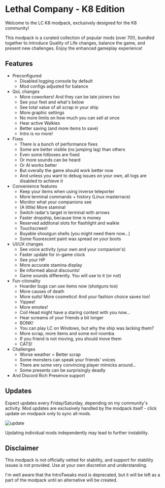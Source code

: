 # Lethal Company - K8 Edition

Welcome to the LC K8 modpack, exclusively designed for the K8 community!

This modpack is a curated collection of popular mods (over 70!), bundled together to introduce Quality of Life changes, balance the game, and present new challenges. Enjoy the enhanced gameplay experience!

## Features

- Preconfigured
    - Disabled logging console by default
    - Mod configs adjusted for balance
- QoL changes
    - More coworkers! And they can be late joiners too
    - See your feet and what's below
    - See total value of all scrap in your ship
    - More graphic settings
    - No more limits on how much you can sell at once
    - Hear active Walkies
    - Better saving (and more items to save)
    - Intro is no more!
- Fixes
    - There is a bunch of performance fixes
    - Some are better visible (no jumping lag) than others
    - Even some hitboxes are fixed
    - Or more sounds can be heard
    - Or AI works better
    - But overally the game should work better now
    - And unless you want to debug issues on your own, all logs are disabled to achieve it
- Convenience features
    - Keep your items when using inverse teleporter
    - More terminal commands + history (Linux masterrace)
    - Monitor what your companions see
    - (A little) More stamina!
    - Switch radar's target in terminal with arrows
    - Faster dropship, because time is money
    - Reserved additonal slots for flashlight and walkie
    - Touchscreen!
    - Buyable shoutgun shells (you might need them now...)
    - Some fluorescent paint was spread on your boots
- UI/UX changes
    - See voice activity (your own and your companion's)
    - Faster update for in-game clock
    - See your HP
    - More accurate stamina display
    - Be informed about discounts!
    - Game sounds differently. You will use to it (or not)
- Fun-ctionality
    - Hoarder bugs can use items now (shotguns too)
    - More causes of death
    - More suits! More cosmetics! And your fashion choice saves too!
    - Yippee!
    - More emotes!
    - Coil Head might have a staring contest with you now...
    - Hear screams of your friends a bit longer
    - BONK!
    - You can play LC on Windows, but why the ship was lacking them?
    - More scrap, more items and some evil roomba
    - If you friend is not moving, you should move them
    - CATS!
- Challenges
    - Worse weather = Better scrap
    - Some monsters can speak your friends' voices
    - There are some very convincing player mimicks around...
    - Some presents can be surprisingly deadly
- And Discord Rich Presence support

## Updates

Expect updates every Friday/Saturday, depending on my community's activity. Mod updates are exclusively handled by the modpack itself - click update on modpack only to sync all mods.

![update](https://i.imgur.com/Gl5T4po.png)

Updating individual mods independently may lead to further instability.

## Disclaimer

This modpack is not officially vetted for stability, and support for stability issues is not provided. Use at your own discretion and understanding.

I'm well aware that the IntroTweaks mod is deprecated, but it will be left as a part of the modpack until an alternative will be created.
